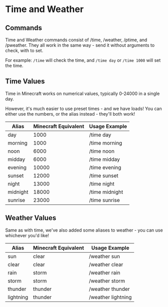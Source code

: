 # Time and Weather

## Commands
Time and Weather commands consist of /time, /weather, /ptime, and /pweather.
They all work in the same way - send it without arguments to check, with to set.

For example: `/time` will check the time, and `/time day` or `/time 1000` will set the time.

## Time Values
Time in Minecraft works on numerical values, typically 0-24000 in a single day.

However, it's much easier to use preset times - and we have loads! You can either use the numbers, or the alias instead - they'll both work!

| Alias    | Minecraft Equivalent | Usage Example  |
|----------|----------------------|----------------|
| day      | 1000                 | /time day      |
| morning  | 1000                 | /time morning  |
| noon     | 6000                 | /time noon     |
| midday   | 6000                 | /time midday   |
| evening  | 10000                | /time evening  |
| sunset   | 12000                | /time sunset   |
| night    | 13000                | /time night    |
| midnight | 18000                | /time midnight |
| sunrise  | 23000                | /time sunrise  |

## Weather Values

Same as with time, we've also added some aliases to weather - you can use whichever you'd like!

| Alias     | Minecraft Equivalent | Usage Example      |
|-----------|----------------------|--------------------|
| sun       | clear                | /weather sun       |
| clear     | clear                | /weather clear     |
| rain      | storm                | /weather rain      |
| storm     | storm                | /weather storm     |
| thunder   | thunder              | /weather thunder   |
| lightning | thunder              | /weather lightning |